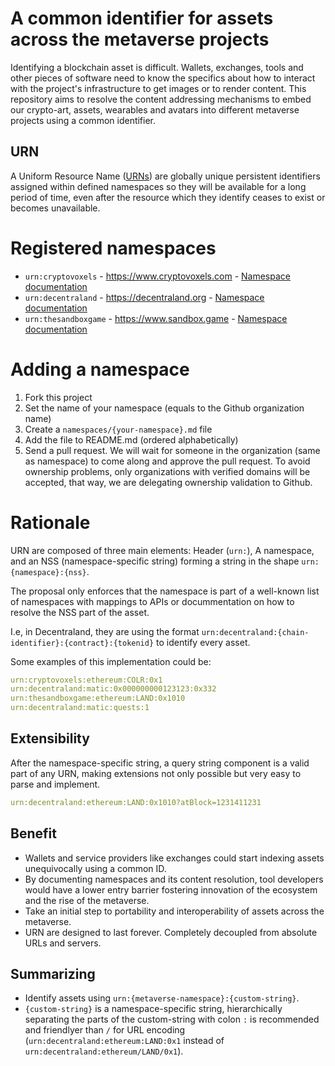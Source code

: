 # A common identifier for assets across the metaverse projects

Identifying a blockchain asset is difficult. Wallets, exchanges, tools and other pieces of software need to know the specifics about how to interact with the project's infrastructure to get images or to render content. This repository aims to resolve the content addressing mechanisms to embed our crypto-art, assets, wearables and avatars into different metaverse projects using a common identifier.

## URN

A Uniform Resource Name ([URNs](https://en.wikipedia.org/wiki/Uniform_Resource_Name)) are globally unique persistent identifiers assigned within defined namespaces so they will be available for a long period of time, even after the resource which they identify ceases to exist or becomes unavailable.

# Registered namespaces

- `urn:cryptovoxels` - https://www.cryptovoxels.com - [Namespace documentation](namespaces/cryptovoxels.md)
- `urn:decentraland` - https://decentraland.org - [Namespace documentation](namespaces/decentraland.md)
- `urn:thesandboxgame` - https://www.sandbox.game - [Namespace documentation](namespaces/thesandboxgame.md)

# Adding a namespace

1. Fork this project
2. Set the name of your namespace (equals to the Github organization name)
3. Create a `namespaces/{your-namespace}.md` file
4. Add the file to README.md (ordered alphabetically)
5. Send a pull request. We will wait for someone in the organization (same as namespace) to come along and approve the pull request. To avoid ownership problems, only organizations with verified domains will be accepted, that way, we are delegating ownership validation to Github.

# Rationale

URN are composed of three main elements: Header (`urn:`), A namespace, and an NSS (namespace-specific string) forming a string in the shape `urn:{namespace}:{nss}`.  

The proposal only enforces that the namespace is part of a well-known list of namespaces with mappings to APIs or docummentation on how to resolve the NSS part of the asset.  

I.e, in Decentraland, they are using the format `urn:decentraland:{chain-identifier}:{contract}:{tokenid}` to identify every asset.  

Some examples of this implementation could be:

```yml
urn:cryptovoxels:ethereum:COLR:0x1
urn:decentraland:matic:0x000000000123123:0x332
urn:thesandboxgame:ethereum:LAND:0x1010
urn:decentraland:matic:quests:1
```

## Extensibility

After the namespace-specific string, a query string component is a valid part of any URN, making extensions not only possible but very easy to parse and implement. 

```yml
urn:decentraland:ethereum:LAND:0x1010?atBlock=1231411231
```

## Benefit

* Wallets and service providers like exchanges could start indexing assets unequivocally using a common ID.
* By documenting namespaces and its content resolution, tool developers would have a lower entry barrier fostering innovation of the ecosystem and the rise of the metaverse.
* Take an initial step to portability and interoperability of assets across the metaverse.
* URN are designed to last forever. Completely decoupled from absolute URLs and servers.

## Summarizing
- Identify assets using `urn:{metaverse-namespace}:{custom-string}`.  
- `{custom-string}` is a namespace-specific string, hierarchically separating the parts of the custom-string with colon `:` is recommended and friendlyer than `/` for URL encoding (`urn:decentraland:ethereum:LAND:0x1` instead of `urn:decentraland:ethereum/LAND/0x1`).  
